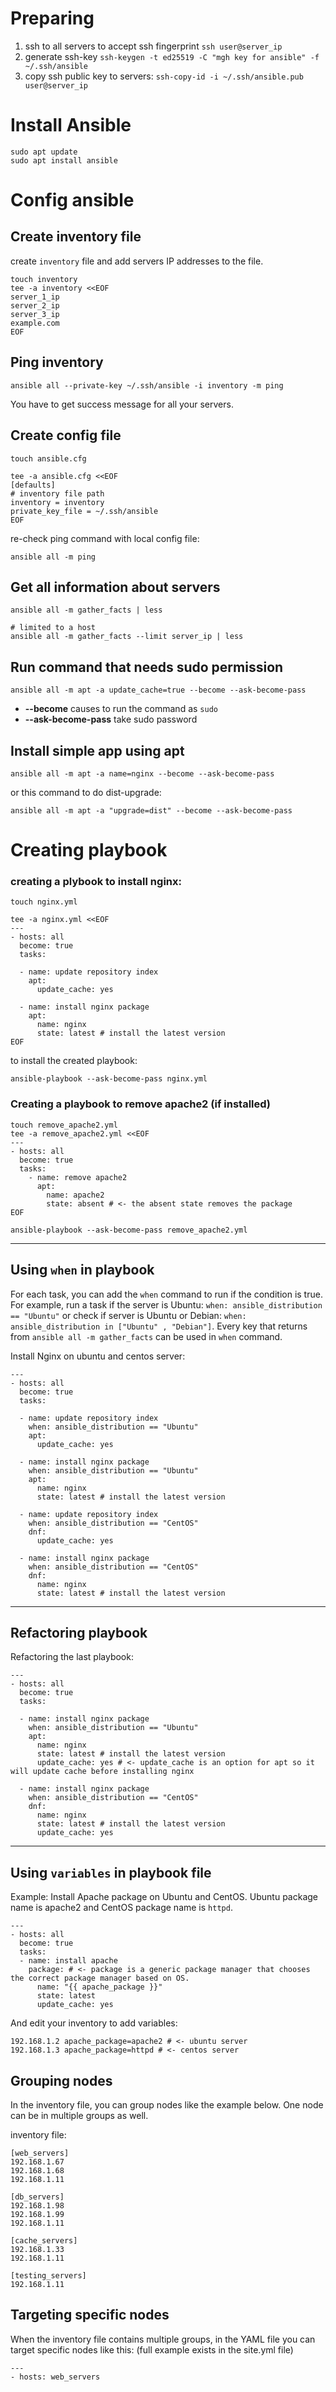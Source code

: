 # Preparing
1. ssh to all servers to accept ssh fingerprint `ssh user@server_ip`
1. generate ssh-key `ssh-keygen -t ed25519 -C "mgh key for ansible" -f ~/.ssh/ansible` 
1. copy ssh public key to servers: `ssh-copy-id -i ~/.ssh/ansible.pub user@server_ip`

# Install Ansible
```
sudo apt update
sudo apt install ansible
```
# Config ansible

## Create inventory file
create `inventory` file and add servers IP addresses to the file.

```
touch inventory
tee -a inventory <<EOF
server_1_ip
server_2_ip
server_3_ip
example.com
EOF
```

## Ping inventory
```
ansible all --private-key ~/.ssh/ansible -i inventory -m ping
```
You have to get success message for all your servers.

## Create config file
```
touch ansible.cfg

tee -a ansible.cfg <<EOF
[defaults]
# inventory file path
inventory = inventory
private_key_file = ~/.ssh/ansible
EOF
```

re-check ping command with local config file:
```
ansible all -m ping
```
## Get all information about servers
```
ansible all -m gather_facts | less

# limited to a host
ansible all -m gather_facts --limit server_ip | less

```

## Run command that needs sudo permission
```
ansible all -m apt -a update_cache=true --become --ask-become-pass
```
- **--become** causes to run the command as `sudo`
- **--ask-become-pass** take sudo password

## Install simple app using apt
```
ansible all -m apt -a name=nginx --become --ask-become-pass
```

or this command to do dist-upgrade:
```
ansible all -m apt -a "upgrade=dist" --become --ask-become-pass
```

# Creating playbook

### creating a plybook to install nginx:
```
touch nginx.yml

tee -a nginx.yml <<EOF
---
- hosts: all
  become: true
  tasks:

  - name: update repository index
    apt:
      update_cache: yes

  - name: install nginx package
    apt:
      name: nginx
      state: latest # install the latest version
EOF
```

to install the created playbook:
```
ansible-playbook --ask-become-pass nginx.yml
```

### Creating a playbook to remove apache2 (if installed)

```
touch remove_apache2.yml
tee -a remove_apache2.yml <<EOF
---
- hosts: all
  become: true
  tasks:
    - name: remove apache2
      apt:
        name: apache2
        state: absent # <- the absent state removes the package 
EOF

ansible-playbook --ask-become-pass remove_apache2.yml
```

---
## Using `when` in playbook
For each task, you can add the `when` command to run if the condition is true.
For example, run a task if the server is Ubuntu: `when: ansible_distribution == "Ubuntu"` or check if server is Ubuntu or Debian: `when: ansible_distribution in ["Ubuntu" , "Debian"]`.
Every key that returns from `ansible all -m gather_facts` can be used in `when` command.

Install Nginx on ubuntu and centos server:
```
---
- hosts: all
  become: true
  tasks:

  - name: update repository index
    when: ansible_distribution == "Ubuntu"
    apt:
      update_cache: yes

  - name: install nginx package
    when: ansible_distribution == "Ubuntu"
    apt:
      name: nginx
      state: latest # install the latest version

  - name: update repository index
    when: ansible_distribution == "CentOS"
    dnf:
      update_cache: yes

  - name: install nginx package
    when: ansible_distribution == "CentOS"
    dnf:
      name: nginx
      state: latest # install the latest version
```

---
## Refactoring playbook
Refactoring the last playbook:
```
---
- hosts: all
  become: true
  tasks:

  - name: install nginx package
    when: ansible_distribution == "Ubuntu"
    apt:
      name: nginx
      state: latest # install the latest version
      update_cache: yes # <- update_cache is an option for apt so it will update cache before installing nginx

  - name: install nginx package
    when: ansible_distribution == "CentOS"
    dnf:
      name: nginx
      state: latest # install the latest version
      update_cache: yes
```

---
## Using `variables` in playbook file

Example: Install Apache package on Ubuntu and CentOS. Ubuntu package name is apache2 and CentOS package name is `httpd`.
```
---
- hosts: all
  become: true
  tasks:
  - name: install apache
    package: # <- package is a generic package manager that chooses the correct package manager based on OS.
      name: "{{ apache_package }}"
      state: latest
      update_cache: yes
```

And edit your inventory to add variables:
```
192.168.1.2 apache_package=apache2 # <- ubuntu server
192.168.1.3 apache_package=httpd # <- centos server
```

## Grouping nodes
In the inventory file, you can group nodes like the example below. One node can be in multiple groups as well.

inventory file:
```
[web_servers]
192.168.1.67
192.168.1.68
192.168.1.11

[db_servers]
192.168.1.98
192.168.1.99
192.168.1.11

[cache_servers]
192.168.1.33
192.168.1.11

[testing_servers]
192.168.1.11
```

## Targeting specific nodes
When the inventory file contains multiple groups, in the YAML file you can target specific nodes like this: (full example exists in the site.yml file)
```
---
- hosts: web_servers
``` 